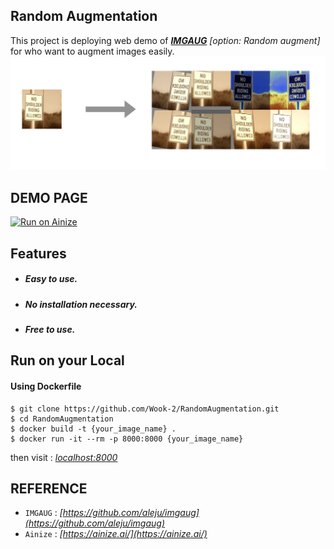 ## Random Augmentation
This project is deploying web demo of ***[IMGAUG]([https://github.com/aleju/imgaug](https://github.com/aleju/imgaug))*** *[option: Random augment]* for who want to augment images easily.
![enter image description here](https://github.com/Wook-2/RandomAugmentation/blob/master/static/example.png?raw=true)

## DEMO PAGE
[![Run on Ainize](https://ainize.ai/images/run_on_ainize_button.svg)](https://ainize.web.app/redirect?git_repo=https://github.com/Wook-2/RandomAugmentation)
## Features
- ##### Easy to use.
- ##### No installation necessary.
- ##### Free to use.
## Run on your Local
#### Using Dockerfile

    $ git clone https://github.com/Wook-2/RandomAugmentation.git
    $ cd RandomAugmentation
    $ docker build -t {your_image_name} .
    $ docker run -it --rm -p 8000:8000 {your_image_name}
then visit : *[localhost:8000](localhost:8000)*

## REFERENCE
- `IMGAUG` : *[https://github.com/aleju/imgaug](https://github.com/aleju/imgaug)*
- `Ainize` : *[https://ainize.ai/](https://ainize.ai/)*


